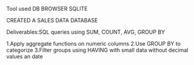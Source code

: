 
Tool used DB BROWSER SQLITE

CREATED A SALES DATA DATABASE



Deliverables:SQL queries using SUM, COUNT, AVG, GROUP BY  



1.Apply aggregate functions on numeric columns
2.Use GROUP BY to categorize
3.Filter groups using HAVING  with small data without decimal values an date
